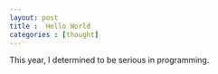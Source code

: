 ```yaml
---
layout: post
title :  Hello World
categories : [thought]
---
```


This year, I determined to be serious in programming.